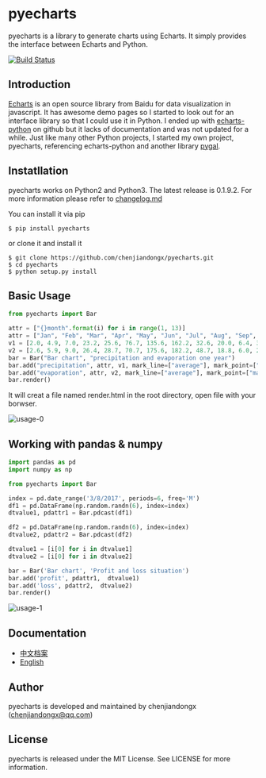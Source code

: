 # pyecharts

pyecharts is a library to generate charts using Echarts. It simply provides the interface between Echarts and Python.

[![Build Status](https://travis-ci.org/chenjiandongx/pyecharts.svg?branch=master)](https://travis-ci.org/chenjiandongx/pyecharts)  

## Introduction
[Echarts](https://github.com/ecomfe/echarts) is an open source library from Baidu for data visualization in javascript. It has awesome demo pages so I started to look out for an interface library so that I could use it in Python. I ended up with [echarts-python](https://github.com/yufeiminds/echarts-python) on github but it lacks of documentation and was not updated for a while. Just like many other Python projects, I started my own project, pyecharts, referencing echarts-python and another library [pygal](https://github.com/Kozea/pygal).

## Instatllation
pyecharts works on Python2 and Python3. The latest release is 0.1.9.2. For more information please refer to [changelog.md](https://github.com/chenjiandongx/pyecharts/blob/master/changelog.md)  

You can install it via pip
```
$ pip install pyecharts
```

or clone it and install it
```
$ git clone https://github.com/chenjiandongx/pyecharts.git
$ cd pyecharts
$ python setup.py install
```

## Basic Usage
```python
from pyecharts import Bar

attr = ["{}month".format(i) for i in range(1, 13)]
attr = ["Jan", "Feb", "Mar", "Apr", "May", "Jun", "Jul", "Aug", "Sep", "Oct", "Nov", "Dec"]
v1 = [2.0, 4.9, 7.0, 23.2, 25.6, 76.7, 135.6, 162.2, 32.6, 20.0, 6.4, 3.3]
v2 = [2.6, 5.9, 9.0, 26.4, 28.7, 70.7, 175.6, 182.2, 48.7, 18.8, 6.0, 2.3]
bar = Bar("Bar chart", "precipitation and evaporation one year")
bar.add("precipitation", attr, v1, mark_line=["average"], mark_point=["max", "min"])
bar.add("evaporation", attr, v2, mark_line=["average"], mark_point=["max", "min"])
bar.render()
```

It will creat a file named render.html in the root directory, open file with your borwser.  

![usage-0](https://github.com/chenjiandongx/pyecharts/blob/master/images/usage-0.gif)

## Working with pandas & numpy
```python
import pandas as pd
import numpy as np

from pyecharts import Bar

index = pd.date_range('3/8/2017', periods=6, freq='M')
df1 = pd.DataFrame(np.random.randn(6), index=index)
dtvalue1, pdattr1 = Bar.pdcast(df1)

df2 = pd.DataFrame(np.random.randn(6), index=index)
dtvalue2, pdattr2 = Bar.pdcast(df2)

dtvalue1 = [i[0] for i in dtvalue1]
dtvalue2 = [i[0] for i in dtvalue2]

bar = Bar('Bar chart', 'Profit and loss situation')
bar.add('profit', pdattr1,  dtvalue1)
bar.add('loss', pdattr2,  dtvalue2)
bar.render()
```
![usage-1](https://github.com/chenjiandongx/pyecharts/blob/master/images/usage-1.png)

## Documentation
* [中文档案](https://github.com/chenjiandongx/pyecharts/blob/master/document/doc_zh_CN.md)
* [English](https://github.com/chenjiandongx/pyecharts/blob/master/document/doc_en_US.md)

## Author
pyecharts is developed and maintained by chenjiandongx ([chenjiandongx@qq.com](chenjiandongx@qq.com))

## License
pyecharts is released under the MIT License. See LICENSE for more information.

